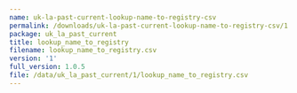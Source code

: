 ```yaml
---
name: uk-la-past-current-lookup-name-to-registry-csv
permalink: /downloads/uk-la-past-current-lookup-name-to-registry-csv/1
package: uk_la_past_current
title: lookup_name_to_registry
filename: lookup_name_to_registry.csv
version: '1'
full_version: 1.0.5
file: /data/uk_la_past_current/1/lookup_name_to_registry.csv
---
```

